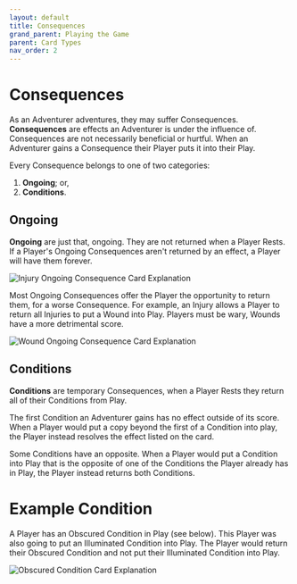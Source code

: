 ```yaml
---
layout: default
title: Consequences
grand_parent: Playing the Game
parent: Card Types
nav_order: 2
---
```


# Consequences

As an Adventurer adventures, they may suffer Consequences. **Consequences** are effects an Adventurer is under the influence of. Consequences are not necessarily beneficial or hurtful. When an Adventurer gains a Consequence their Player puts it into their Play. 

Every Consequence belongs to one of two categories:  
1. **Ongoing**; or,
2. **Conditions**.

## Ongoing

**Ongoing** are just that, ongoing. They are not returned when a Player Rests. If a Player's Ongoing Consequences aren't returned by an effect, a Player will have them forever.

<img src="https://plerpsandplerps.github.io/Sprouting-Tales/artwork/InjuryExp.png" alt="Injury Ongoing Consequence Card Explanation">

Most Ongoing Consequences offer the Player the opportunity to return them, for a worse Consequence. For example, an Injury allows a Player to return all Injuries to put a Wound into Play. Players must be wary,  Wounds have a more detrimental score. 

<img src="https://plerpsandplerps.github.io/Sprouting-Tales/artwork/WoundEx.png" alt="Wound Ongoing Consequence Card Explanation">

## Conditions

**Conditions** are temporary Consequences, when a Player Rests they return all of their Conditions from Play. 

The first Condition an Adventurer gains has no effect outside of its score. When a Player would put a copy beyond the first of a Condition into play, the Player instead resolves the effect listed on the card.

Some Conditions have an opposite. When a Player would put a Condition into Play that is the opposite of one of the Conditions the Player already has in Play, the Player instead returns both Conditions.  

# Example Condition 

A Player has an Obscured Condition in Play (see below). This Player was also going to put an Illuminated Condition into Play. The Player would return their Obscured Condition and not put their Illuminated Condition into Play. 

<img src="https://plerpsandplerps.github.io/Sprouting-Tales/artwork/ConditionsExp.png" alt="Obscured Condition Card Explanation">

<!--

## Consequence Gallery

-->
